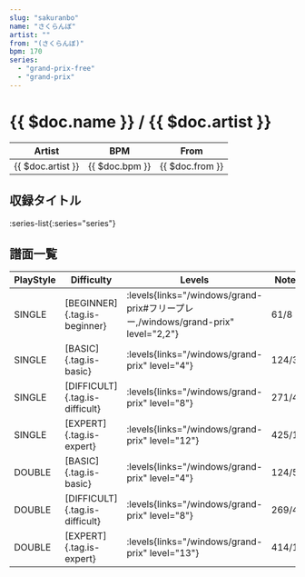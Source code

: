 ```yaml
---
slug: "sakuranbo"
name: "さくらんぼ"
artist: ""
from: "(さくらんぼ)"
bpm: 170
series:
  - "grand-prix-free"
  - "grand-prix"
---
```


# {{ $doc.name }} / {{ $doc.artist }}

|Artist|BPM|From|
|------|---|----|
|{{ $doc.artist }}|{{ $doc.bpm }}|{{ $doc.from }}|

## 収録タイトル

:series-list{:series="series"}

## 譜面一覧

|PlayStyle|Difficulty|Levels|Notes|Movie|
|---------|----------|------|-----|-----|
|SINGLE|[BEGINNER]{.tag.is-beginner}| :levels{links="/windows/grand-prix#フリープレー,/windows/grand-prix" level="2,2"}|61/8||
|SINGLE|[BASIC]{.tag.is-basic}| :levels{links="/windows/grand-prix" level="4"}|124/3||
|SINGLE|[DIFFICULT]{.tag.is-difficult}| :levels{links="/windows/grand-prix" level="8"}|271/4||
|SINGLE|[EXPERT]{.tag.is-expert}| :levels{links="/windows/grand-prix" level="12"}|425/17||
|DOUBLE|[BASIC]{.tag.is-basic}| :levels{links="/windows/grand-prix" level="4"}|124/5||
|DOUBLE|[DIFFICULT]{.tag.is-difficult}| :levels{links="/windows/grand-prix" level="8"}|269/4||
|DOUBLE|[EXPERT]{.tag.is-expert}| :levels{links="/windows/grand-prix" level="13"}|414/14||
